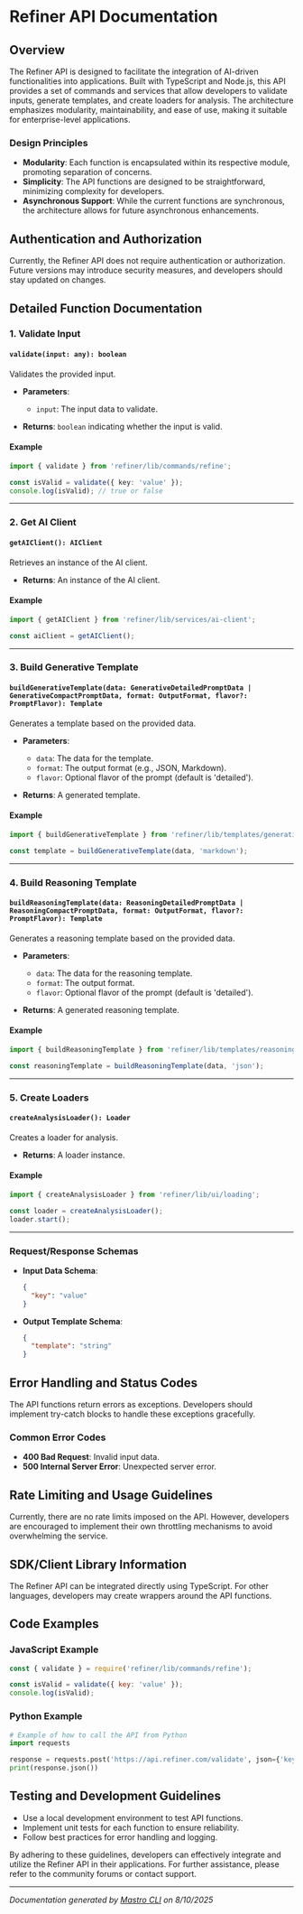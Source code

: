 <!---
This file was automatically generated by Mastro CLI
Generated on: 2025-08-10T21:38:29.719Z
Document type: api
Title: API Documentation

To prevent this file from being overwritten, add custom content
between the CUSTOM_START and CUSTOM_END markers below.
--->

# Refiner API Documentation

## Overview

The Refiner API is designed to facilitate the integration of AI-driven functionalities into applications. Built with TypeScript and Node.js, this API provides a set of commands and services that allow developers to validate inputs, generate templates, and create loaders for analysis. The architecture emphasizes modularity, maintainability, and ease of use, making it suitable for enterprise-level applications.

### Design Principles

- **Modularity**: Each function is encapsulated within its respective module, promoting separation of concerns.
- **Simplicity**: The API functions are designed to be straightforward, minimizing complexity for developers.
- **Asynchronous Support**: While the current functions are synchronous, the architecture allows for future asynchronous enhancements.

## Authentication and Authorization

Currently, the Refiner API does not require authentication or authorization. Future versions may introduce security measures, and developers should stay updated on changes.

## Detailed Function Documentation

### 1. Validate Input

#### `validate(input: any): boolean`

Validates the provided input.

- **Parameters**:
  - `input`: The input data to validate.
  
- **Returns**: `boolean` indicating whether the input is valid.

#### Example

```typescript
import { validate } from 'refiner/lib/commands/refine';

const isValid = validate({ key: 'value' });
console.log(isValid); // true or false
```

---

### 2. Get AI Client

#### `getAIClient(): AIClient`

Retrieves an instance of the AI client.

- **Returns**: An instance of the AI client.

#### Example

```typescript
import { getAIClient } from 'refiner/lib/services/ai-client';

const aiClient = getAIClient();
```

---

### 3. Build Generative Template

#### `buildGenerativeTemplate(data: GenerativeDetailedPromptData | GenerativeCompactPromptData, format: OutputFormat, flavor?: PromptFlavor): Template`

Generates a template based on the provided data.

- **Parameters**:
  - `data`: The data for the template.
  - `format`: The output format (e.g., JSON, Markdown).
  - `flavor`: Optional flavor of the prompt (default is 'detailed').

- **Returns**: A generated template.

#### Example

```typescript
import { buildGenerativeTemplate } from 'refiner/lib/templates/generative';

const template = buildGenerativeTemplate(data, 'markdown');
```

---

### 4. Build Reasoning Template

#### `buildReasoningTemplate(data: ReasoningDetailedPromptData | ReasoningCompactPromptData, format: OutputFormat, flavor?: PromptFlavor): Template`

Generates a reasoning template based on the provided data.

- **Parameters**:
  - `data`: The data for the reasoning template.
  - `format`: The output format.
  - `flavor`: Optional flavor of the prompt (default is 'detailed').

- **Returns**: A generated reasoning template.

#### Example

```typescript
import { buildReasoningTemplate } from 'refiner/lib/templates/reasoning';

const reasoningTemplate = buildReasoningTemplate(data, 'json');
```

---

### 5. Create Loaders

#### `createAnalysisLoader(): Loader`

Creates a loader for analysis.

- **Returns**: A loader instance.

#### Example

```typescript
import { createAnalysisLoader } from 'refiner/lib/ui/loading';

const loader = createAnalysisLoader();
loader.start();
```

---

### Request/Response Schemas

- **Input Data Schema**:
  ```json
  {
    "key": "value"
  }
  ```

- **Output Template Schema**:
  ```json
  {
    "template": "string"
  }
  ```

## Error Handling and Status Codes

The API functions return errors as exceptions. Developers should implement try-catch blocks to handle these exceptions gracefully.

### Common Error Codes

- **400 Bad Request**: Invalid input data.
- **500 Internal Server Error**: Unexpected server error.

## Rate Limiting and Usage Guidelines

Currently, there are no rate limits imposed on the API. However, developers are encouraged to implement their own throttling mechanisms to avoid overwhelming the service.

## SDK/Client Library Information

The Refiner API can be integrated directly using TypeScript. For other languages, developers may create wrappers around the API functions.

## Code Examples

### JavaScript Example

```javascript
const { validate } = require('refiner/lib/commands/refine');

const isValid = validate({ key: 'value' });
console.log(isValid);
```

### Python Example

```python
# Example of how to call the API from Python
import requests

response = requests.post('https://api.refiner.com/validate', json={'key': 'value'})
print(response.json())
```

## Testing and Development Guidelines

- Use a local development environment to test API functions.
- Implement unit tests for each function to ensure reliability.
- Follow best practices for error handling and logging.

By adhering to these guidelines, developers can effectively integrate and utilize the Refiner API in their applications. For further assistance, please refer to the community forums or contact support.

---

<!-- CUSTOM_START -->
<!-- Add your custom content here - it will be preserved during regeneration -->
<!-- CUSTOM_END -->

*Documentation generated by [Mastro CLI](https://github.com/your-org/mastro) on 8/10/2025*